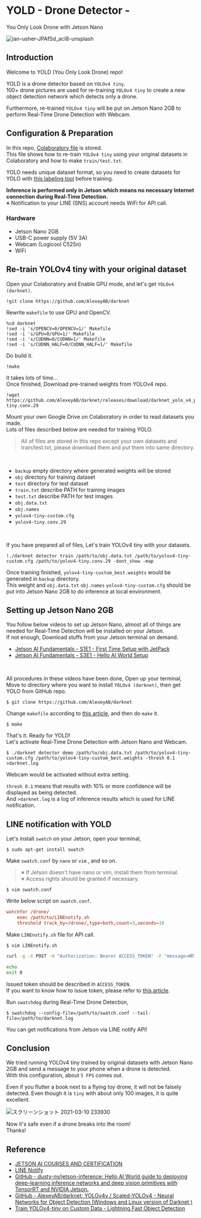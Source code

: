 # YOLD - Drone Detector -
You Only Look Drone with Jetson Nano

![ian-usher-JPAfSd_acI8-unsplash](https://user-images.githubusercontent.com/79794586/109420853-e1704580-7a17-11eb-8e66-47ff49b930a5.jpg)

## Introduction

Welcome to YOLD (You Only Look Drone) repo!
<br>

YOLD is a drone detector based on `YOLOv4 tiny`.
<br>
100+ drone pictures are used for re-training `YOLOv4 tiny` to create a new object detection network which detects only a drone.
<br>

Furthermore, re-trained `YOLOv4 tiny` will be put on Jetson Nano 2GB to perform Real-Time Drone Detection with Webcam.
<br>

## Configuration & Preparation

In this repo, [Colaboratory file](https://github.com/chusan17/yold-system/blob/main/train_YOLOv4_tiny.ipynb) is stored.
<br>
This file shows how to re-train `YOLOv4 tiny` using your original datasets in Colaboratory and how to make `train/test.txt`.
<br>

YOLO needs unique dataset format, so you need to create datasets for YOLO with [this labeling tool](https://github.com/tzutalin/labelImg) before training.
<br>

**Inference is performed only in Jetson which means no necessary Internet connection during Real-Time Detection.**
<br>
※ Notification to your LINE (SNS) account needs WiFi for API call.
<br>

### Hardware
- Jetson Nano 2GB
- USB-C power supply (5V 3A)
- Webcam (Logicool C525n)
- WiFi<br>

## Re-train YOLOv4 tiny with your original dataset

Open your Colaboratory and Enable GPU mode, and let's get `YOLOv4 (darknet)`.
```
!git clone https://github.com/AlexeyAB/darknet
```
Rewrite `makefile` to use GPU and OpenCV.
```
%cd darknet
!sed -i 's/OPENCV=0/OPENCV=1/' Makefile
!sed -i 's/GPU=0/GPU=1/' Makefile
!sed -i 's/CUDNN=0/CUDNN=1/' Makefile
!sed -i 's/CUDNN_HALF=0/CUDNN_HALF=1/' Makefile
```
Do build it.
```
!make
```
It takes lots of time...
<br>
Once finished, Download pre-trained weights from YOLOv4 repo.
```
!wget https://github.com/AlexeyAB/darknet/releases/download/darknet_yolo_v4_pre/yolov4-tiny.conv.29
```
Mount your own Google Drive on Colaboratory in order to read datasets you made.
<br>
Lots of files described below are needed for training YOLO.
<br>
>All of files are stored in this repo except your own datasets and train/test.txt, please download them and put them into same directory.
<br>

- `backup`         empty directory where generated weights will be stored
- `obj`            directory for training dataset
- `test`           directory for test dataset
- `train.txt`      describe PATH for training images
- `test.txt`       describe PATH for test images
- `obj.data.txt`
- `obj.names`
- `yolov4-tiny-custom.cfg`
- `yolov4-tiny.conv.29`
<br>

If you have prepared all of files, Let's train YOLOv4 tiny with your datasets.
```
!./darknet detector train /path/to/obj.data.txt /path/to/yolov4-tiny-custom.cfg /path/to/yolov4-tiny.conv.29 -dont_show -map
```
Once training finished, `yolov4-tiny-custom_best.weights` would be generated in `backup` directory.
<br>
This weight and `obj.data.txt` `obj.names` `yolov4-tiny-custom.cfg` should be put into Jetson Nano 2GB to do inference at local environment.
<br>
## Setting up Jetson Nano 2GB

You follow below videos to set up Jetson Nano, almost all of things are needed for Real-Time Detection will be installed on your Jetson.
<br>
If not enough, Download stuffs from your Jetson terminal on demand.
<br>

- [Jetson AI Fundamentals - S1E1 - First Time Setup with JetPack](https://youtu.be/uvU8AXY1170)
- [Jetson AI Fundamentals - S3E1 - Hello AI World Setup](https://youtu.be/QXIwdsyK7Rw)
<br>

All procedures in these videos have been done, Open up your terminal, Move to directory where you want to install `YOLOv4 (darknet)`, then get YOLO from GitHub repo.
```
$ git clone https://github.com/AlexeyAB/darknet
```
Change `makefile` according to [this article](https://qiita.com/tayutayufk/items/3d715184e0a7cefa5e9a), and then do `make` it.
```
$ make
```
That's it. Ready for YOLD!
<br>
Let's activate Real-Time Drone Detection with Jetson Nano and Webcam.
```
$ ./darknet detector demo /path/to/obj.data.txt /path/to/yolov4-tiny-custom.cfg /path/to/yolov4-tiny-custom_best.weights -thresh 0.1 >darknet.log
```
Webcam would be activated without extra setting.
<br>

`thresh 0.1` means that results with 10% or more confidence will be displayed as being detected.
<br>
And `>darknet.log` is a log of inference results which is used for LINE notification.
<br>
## LINE notification with YOLD

Let's install `swatch` on your Jetson, open your terminal,
```
$ sudo apt-get install swatch
```
Make `swatch.conf` by `nano` or `vim` , and so on.
>※ If Jetson doesn't have nano or vim, install them from terminal.<br>
※ Access rights should be granted if necessary.
```
$ vim swatch.conf
```
Write below script on `swatch.conf`.
```txt:swatch.conf
watchfor /drone/
	exec /path/to/LINEnotify.sh
	threshold track_by=/drone/,type=both,count=3,seconds=10
```
Make `LINEnotify.sh` file for API call. 
```
$ vim LINEnotify.sh
```
```LINEnotify.sh
curl -g -X POST -H "Authorization: Bearer ACCESS_TOKEN" -F "message=WRITE YOUR MESSAGE HERE" https://notify-api.line.me/api/notify

echo
exit 0
```
Issued token should be described in `ACCESS_TOKEN`.
<br>
If you want to know how to issue token, please refer to [this article](https://qiita.com/iitenkida7/items/576a8226ba6584864d95).
<br>

Run `swatchdog` during Real-Time Drone Detection,
```
$ swatchdog --config-file=/path/to/swatch.conf --tail-file=/path/to/darknet.log
```
You can get notifications from Jetson via LINE notify API!
<br>
## Conclusion

We tried running YOLOv4 tiny trained by original datasets with Jetson Nano 2GB and send a message to your phone when a drone is detected.
<br>
With this configuration, about `5 FPS` comes out.
<br>

Even if you flutter a book next to a flying toy drone, it will not be falsely detected. Even though it is `tiny` with about only 100 images, it is quite excellent.
<br>

![スクリーンショット 2021-03-10 233930](https://user-images.githubusercontent.com/79794586/110646185-02941b80-81fa-11eb-9633-ba24db5e7744.png)
<br>

Now it's safe even if a drone breaks into the room!
<br>
Thanks!
<br>
## Reference
- [JETSON AI COURSES AND CERTIFICATION](https://developer.nvidia.com/ja-jp/embedded/learn/jetson-ai-certification-programs)
- [LINE Notify](https://notify-bot.line.me/ja/)
- [GitHub - dusty-nv/jetson-inference: Hello AI World guide to deploying deep-learning inference networks and deep vision primitives with TensorRT and NVIDIA Jetson.](https://github.com/dusty-nv/jetson-inference)
- [GitHub - AlexeyAB/darknet: YOLOv4v / Scaled-YOLOv4 - Neural Networks for Object Detection (Windows and Linux version of Darknet )](https://github.com/AlexeyAB/darknet)
- [Train YOLOv4-tiny on Custom Data - Lightning Fast Object Detection](https://blog.roboflow.com/train-yolov4-tiny-on-custom-data-lighting-fast-detection/)

<br>
